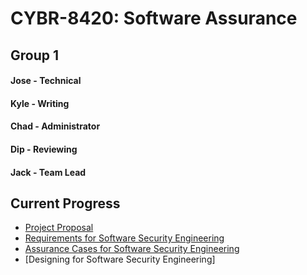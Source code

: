 # CYBR-8420: Software Assurance

## Group 1
#### Jose - Technical
#### Kyle - Writing
#### Chad - Administrator
#### Dip  - Reviewing
#### Jack - Team Lead

## Current Progress
* [Project Proposal](Project_Proposal.md)
* [Requirements for Software Security Engineering](Requirements_for_SSE.md)
* [Assurance Cases for Software Security Engineering](AssuranceCases.md)
* [Designing for Software Security Engineering]
